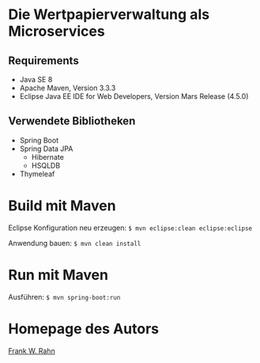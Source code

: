 # Die Wertpapierverwaltung als Microservices

## Requirements
* Java SE 8
* Apache Maven, Version 3.3.3
* Eclipse Java EE IDE for Web Developers, Version Mars Release (4.5.0)

## Verwendete Bibliotheken
* Spring Boot
* Spring Data JPA
  * Hibernate
  * HSQLDB
* Thymeleaf

# Build mit Maven
Eclipse Konfiguration neu erzeugen: `$ mvn eclipse:clean eclipse:eclipse`

Anwendung bauen: `$ mvn clean install`

# Run mit Maven
Ausführen: `$ mvn spring-boot:run`

# Homepage des Autors
[Frank W. Rahn](http://www.frank-rahn.de/?utm_source=github&utm_medium=readme&utm_campaign=microservices&utm_content=top)